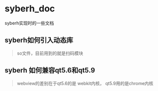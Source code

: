 # syberh_doc
syberh实现时的一些文档

## syberh如何引入动态库
> so文件，目前用到的就是扫码模块

## syberh 如何兼容qt5.6和qt5.9
> webview的差别在于qt5.6的是 webkit内核， qt5.9用的是chrome内核